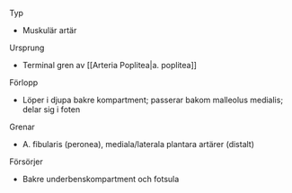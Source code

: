 Typ
- Muskulär artär

Ursprung
- Terminal gren av [[Arteria Poplitea|a. poplitea]]

Förlopp
- Löper i djupa bakre kompartment; passerar bakom malleolus medialis; delar sig i foten

Grenar
- A. fibularis (peronea), mediala/laterala plantara artärer (distalt)

Försörjer
- Bakre underbenskompartment och fotsula

